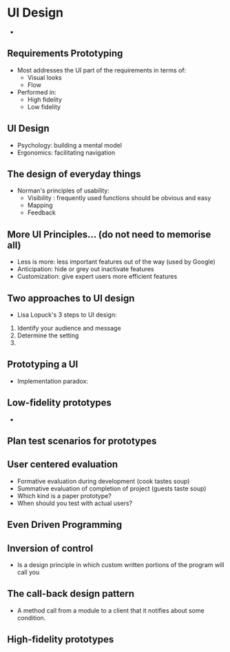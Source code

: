 # UI Design 
* 

## Requirements Prototyping
* Most addresses the UI part of the requirements in terms of:
    * Visual looks
    * Flow 
* Performed in:
    * High fidelity
    * Low fidelity

## UI Design
* Psychology: building a mental model
* Ergonomics: facilitating navigation

## The design of everyday things
* Norman's principles of usability:
    - Visibility : frequently used functions should be obvious and easy
    - Mapping 
    - Feedback

## More UI Principles... (do not need to memorise all)

* Less is more: less important features out of the way (used by Google)
* Anticipation: hide or grey out inactivate features
* Customization: give expert users more efficient features

## Two approaches to UI design
* Lisa Lopuck's 3 steps to UI design:
1. Identify your audience and message
2. Determine the setting
3. 


## Prototyping a UI
* Implementation paradox:

## Low-fidelity prototypes
* 

## Plan test scenarios for prototypes


## User centered evaluation
* Formative evaluation during development (cook tastes soup)
* Summative evaluation of completion of project (guests taste soup)
* Which kind is a paper prototype?
* When should you test with actual users?

## Even Driven Programming


## Inversion of control
* Is a design principle in which custom written portions of the program will call you

## The call-back design pattern
* A method call from a module to a client that it notifies about some condition.




## High-fidelity prototypes
